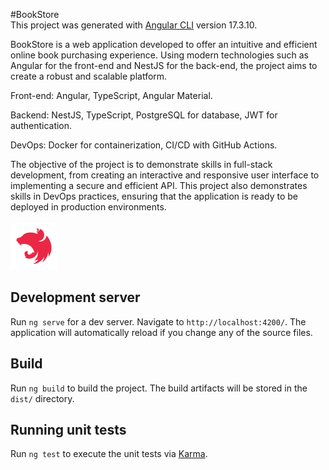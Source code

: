 #BookStore<br>
This project was generated with [Angular CLI](https://github.com/angular/angular-cli) version 17.3.10.

BookStore is a web application developed to offer an intuitive and efficient online book purchasing experience. Using modern technologies such as Angular for the front-end and NestJS for the back-end, the project aims to create a robust and scalable platform.

Front-end: Angular, TypeScript, Angular Material.

Backend: NestJS, TypeScript, PostgreSQL for database, JWT for authentication.

DevOps: Docker for containerization, CI/CD with GitHub Actions.

The objective of the project is to demonstrate skills in full-stack development, from creating an interactive and responsive user interface to implementing a secure and efficient API. This project also demonstrates skills in DevOps practices, ensuring that the application is ready to be deployed in production environments.<br><br>
<img src="./src/assets/logo-tecnology/nestjs.svg" alt="NestJS" width="75" height="75">


## Development server

Run `ng serve` for a dev server. Navigate to `http://localhost:4200/`. The application will automatically reload if you change any of the source files.

## Build

Run `ng build` to build the project. The build artifacts will be stored in the `dist/` directory.

## Running unit tests

Run `ng test` to execute the unit tests via [Karma](https://karma-runner.github.io).

